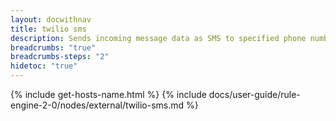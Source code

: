 ```yaml
---
layout: docwithnav
title: twilio sms
description: Sends incoming message data as SMS to specified phone numbers via Twilio.
breadcrumbs: "true"
breadcrumbs-steps: "2"
hidetoc: "true"
---
```


{% include get-hosts-name.html %}
{% include docs/user-guide/rule-engine-2-0/nodes/external/twilio-sms.md %}
